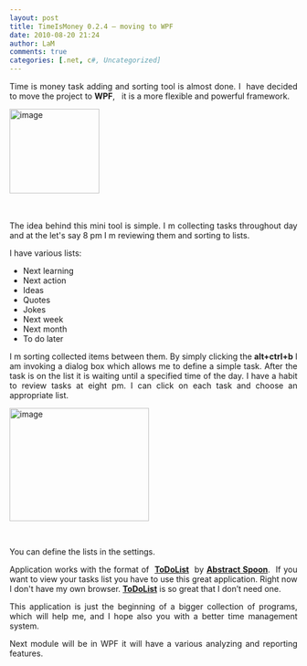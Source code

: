 ```yaml
---
layout: post
title: TimeIsMoney 0.2.4 – moving to WPF
date: 2010-08-20 21:24
author: LaM
comments: true
categories: [.net, c#, Uncategorized]
---
```

<p align="justify">Time is money task adding and sorting tool is almost done. I&#160; have decided to move the project to <strong>WPF</strong>,&#160;&#160; it is a more flexible and powerful framework.</p>  <p align="justify"><a href="http://lammichalfranc.files.wordpress.com/2010/08/image33.png"><img style="border-bottom:0;border-left:0;display:inline;border-top:0;border-right:0;" title="image" border="0" alt="image" src="http://lammichalfranc.files.wordpress.com/2010/08/image_thumb33.png" width="157" height="148" /></a>&#160;</p>  <p align="justify">&#160;</p>  <p align="justify">The idea behind this mini tool is simple. I m collecting tasks throughout day and at the let's say 8 pm I m reviewing them and sorting to lists.</p>  <p align="justify">I have various lists: </p>  <ul>   <li>     <div align="justify">Next learning</div>   </li>    <li>     <div align="justify">Next action</div>   </li>    <li>     <div align="justify">Ideas</div>   </li>    <li>     <div align="justify">Quotes</div>   </li>    <li>     <div align="justify">Jokes</div>   </li>    <li>     <div align="justify">Next week </div>   </li>    <li>     <div align="justify">Next month </div>   </li>    <li>     <div align="justify">To do later</div>   </li> </ul>  <p align="justify">I m sorting collected items between them. By simply clicking the <strong>alt+ctrl+b</strong> I am invoking a dialog box which allows me to define a simple task. After the task is on the list it is waiting until a specified time of the day. I have a habit to review tasks at eight pm. I can click on each task and choose an appropriate list.</p>  <p align="justify"><a href="http://lammichalfranc.files.wordpress.com/2010/08/image34.png"><img style="border-bottom:0;border-left:0;display:inline;border-top:0;border-right:0;" title="image" border="0" alt="image" src="http://lammichalfranc.files.wordpress.com/2010/08/image_thumb34.png" width="244" height="198" /></a> </p>  <p align="justify">&#160;</p>  <p align="justify">You can define the lists in the settings.</p>  <p align="justify">Application works with the format of&#160; <a href="http://www.codeproject.com/KB/applications/todolist2.aspx"><strong>ToDoList</strong></a>&#160; by <a href="http://www.abstractspoon.com/"><strong>Abstract Spoon</strong></a>.&#160; If you want to view your tasks list you have to use this great application. Right now I don't have my own browser. <a href="http://www.codeproject.com/KB/applications/todolist2.aspx"><strong>ToDoList</strong></a> is so great that I don’t need one. </p>  <p align="justify">This application is just the beginning of a bigger collection of programs, which will help me, and I hope also you with a better time management system. </p>  <p align="justify">Next module will be in WPF it will have a various analyzing and reporting features.</p>
